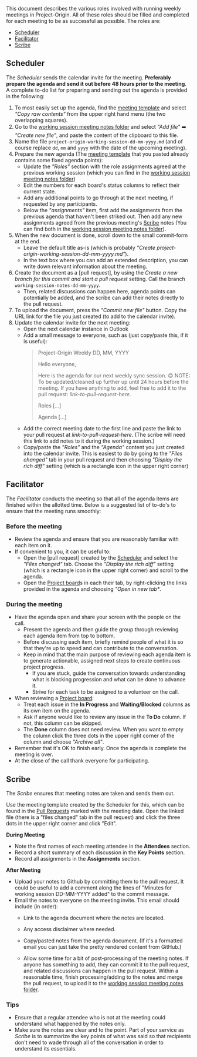 This document describes the various roles involved with running weekly meetings in Project-Origin.
All of these roles should be filled and completed for each meeting to be as successful as possible.
The roles are:

* [Scheduler]
* [Facilitator]
* [Scribe]

## Scheduler

The _Scheduler_ sends the calendar invite for the meeting. 
**Preferably prepare the agenda and send it out before 48 hours prior to the meeting**. 
A complete to-do list for preparing and sending out the agenda is provided in the following: 


1. To most easily set up the agenda, find the [meeting template] and select _"Copy raw contents"_ from the upper right hand menu (the two overlapping squares).
2. Go to the [working session meeting notes folder] and select _"Add file"_ ➡️ _"Create new file"_, and paste the content of the clipboard to this file.
3. Name the file `project-origin-working-session-dd-mm-yyyy.md` (and of course replace `dd`, `mm` and `yyyy` with the date of the upcoming meeting).
4. Prepare the new agenda (The [meeting template] that you pasted already contains some fixed agenda points): 
    - Update the _"Roles"_ section with the role assignments agreed at the previous working session (which you can find in the [working session meeting notes folder])
    - Edit the numbers for each board's status columns to reflect their current state. 
    - Add any additional points to go through at the next meeting, if requested by any participants.
    - Below the _"assignments"_ item, first add the assignments from the previous agenda that haven't been striked out. Then add any new assignments agreed from the previous meeting's [Scribe] notes (You can find both in the [working session meeting notes folder]).
5. When the new document is done, scroll down to the small commit-form at the end. 
    - Leave the default title as-is (which is probably _"Create project-origin-working-session-dd-mm-yyyy.md"_). 
    - In the text box where you can add an extended description, you can write down relevant information about the meeting. 
6. Create the document as a [pull request], by using the _Create a new branch for this commit and start a pull request_ setting. Call the branch `working-session-notes-dd-mm-yyyy`. 
    - Then, related discussions can happen here, agenda points can potentially be added, and the scribe can add their notes directly to the pull request.
7. To upload the document, press the _"Commit new file"_ button. Copy the URL link for the file you just created (to add to the calendar invite).
8. Update the calendar invite for the next meeting:
    - Open the next calendar instance in Outlook
    - Add a small message to everyone, such as (just copy/paste this, if it is useful):
      > Project-Origin Weekly DD, MM, YYYY
      > 
      > Hello everyone, 
      > 
      > Here is the agenda for our next weekly sync session. 😊 NOTE: To be updated/cleaned up further up until 24 hours before the meeting. If you have anything to add, feel free to add it to the pull request: _link-to-pull-request-here_.
      >
      > Roles
      > [...]
      > 
      > Agenda
      > [...]
      > 
    - Add the correct meeting date to the first line and paste the link to your pull request at _link-to-pull-request-here_. (The scribe will need this link to add notes to it during the working session.)
    - Copy/paste the _"Roles"_ and the _"Agenda"_ content you just created into the calendar invite. This is easiest to do by going to the _"Files changed"_ tab in your pull request and then choosing _"Display the rich diff"_ setting (which is a rectangle icon in the upper right corner)


## Facilitator

The _Facilitator_ conducts the meeting so that all of the agenda items are finished within the allotted time. Below is a suggested list of to-do's to ensure that the meeting runs smoothly: 

### Before the meeting
* Review the agenda and ensure that you are reasonably familiar with each item on it. 
* If convenient to you, it can be useful to:
  * Open the [pull request] created by the [Scheduler] and select the _"Files changed"_ tab. Choose the _"Display the rich diff"_ setting (which is a rectangle icon in the upper right corner) and scroll to the agenda. 
  * Open the [Project board]s in each their tab, by right-clicking the links provided in the agenda and choosing _"Open in new tab*_. 
 
### During the meeting
* Have the agenda open and share your screen with the people on the call.
  * Present the agenda and then guide the group through reviewing each agenda item from top to bottom.
  * Before discussing each item, briefly remind people of what it is so that they're up to speed and can contribute to the conversation.
  * Keep in mind that the main purpose of reviewing each agenda item is to generate actionable, assigned next steps to create continuous project progress.
    * If you are stuck, guide the conversation towards understanding what is blocking progression and what can be done to advance it.
    * Strive for each task to be assigned to a volunteer on the call.
* When reviewing a [Project board]:
  * Treat each issue in the **In Progress** and **Waiting/Blocked** columns as its own item on the agenda.
  * Ask if anyone would like to review any issue in the **To Do** column. If not, this column can be skipped.
  * The **Done** column does not need review. When you want to empty the column click the three dots in the upper right corner of the column and choose _"Archive all"_.
* Remember that it's OK to finish early. Once the agenda is complete the meeting is over.
* At the close of the call thank everyone for participating.


## Scribe

The _Scribe_ ensures that meeting notes are taken and sends them out.

Use the meeting template created by the Scheduler for this, which can be found in the [Pull Requests] marked with the meeting date. Open the linked file (there is a "files changed" tab in the pull request) and click the three dots in the upper right corner and click "Edit".

**During Meeting**

* Note the first names of each meeting attendee in the **Attendees** section.
* Record a short summary of each discussion in the **Key Points** section.
* Record all assignments in the **Assignments** section.

**After Meeting**

* Upload your notes to Github by committing them to the pull request. It could be useful to add a comment along the lines of "Minutes for working session DD-MM-YYYY added" to the commit message.
* Email the notes to everyone on the meeting invite. 
  This email should include (in order):
  * Link to the agenda document where the notes are located.
  * Any access disclaimer where needed.
  * Copy/pasted notes from the agenda document. (If it's a formatted email you can just take the pretty rendered content from GitHub.)

  * Allow some time for a bit of post-processing of the meeting notes. If anyone has something to add, they can commit it to the pull request, and related discussions can happen in the pull request. Within a reasonable time, finish processing/adding to the notes and merge the pull request, to upload it to the [working session meeting notes folder].


### Tips
* Ensure that a regular attendee who is not at the meeting could understand what happened by the notes only.
* Make sure the notes are clear and to the point.
Part of your service as _Scribe_ is to summarize the key points of what was said so that recipients don't need to wade through all of the conversation in order to understand its essentials.

<!-- anchorstyle links -->

[meeting template]: https://github.com/project-origin/origin-collaboration/blob/main/pull_request_templates/meeting-minutes-template.md
[working session meeting notes folder]: https://github.com/project-origin/origin-collaboration/tree/main/meeting_minutes
[Scheduler]: #scheduler
[Facilitator]: #facilitator
[Scribe]: #scribe
[Pull Requests]: https://github.com/project-origin/origin-collaboration/pulls
[Project board]: https://github.com/project-origin/origin-collaboration/projects?query=is%3Aopen
